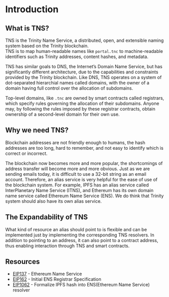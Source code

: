# Introduction

## What is TNS?
TNS is the Trinity Name Service, a distributed, open, and extensible naming system based on the Trinity blockchain.  
TNS is to map human-readable names like `portal.tnc` to machine-readable identifiers such as Trinity addresses, content hashes, and metadata.

TNS has similar goals to DNS, the Internet’s Domain Name Service, but has significantly different architecture, due to the capabilities and constraints provided by the Trinity blockchain. Like DNS, TNS operates on a system of dot-separated hierarchial names called domains, with the owner of a domain having full control over the allocation of subdomains.

Top-level domains, like `.tnc` are owned by smart contracts called registrars, which specify rules governing the allocation of their subdomains. Anyone may, by following the rules imposed by these registrar contracts, obtain ownership of a second-level domain for their own use.

## Why we need TNS?
Blockchain addresses are not friendly enough to humans, the hash addresses are too long, hard to remember, and not easy to identify which is correct or incorrect.  

The blockchain now becomes more and more popular, the shortcomings of address transfer will become more and more obvious. Just as we are sending emails today, it is difficult to use a 32-bit string as an email account. Therefore, an alias service is very helpful for the ease of use of the blockchain system. For example, IPFS has an alias service called InterPlanetary Name Service (ITNS), and Ethereum has its own domain name service called Ethereum Name Service (ENS). We do think that Trinity system should also have its own alias service.

## The Expandability of TNS
What kind of resource an alias should point to is flexible and can be implemented just by implementing the corresponding TNS resolvers. In addition to pointing to an address, it can also point to a contract address, thus enabling interaction through TNS and smart contracts.

## Resources
- [EIP137](https://github.com/ethereum/EIPs/blob/master/EIPS/eip-137.md) - Ethereum Name Service
- [EIP162](https://github.com/ethereum/EIPs/blob/master/EIPS/eip-162.md) - Initial ENS Registrar Specification
- [EIP1062](https://github.com/ethereum/EIPs/blob/master/EIPS/eip-1062.md) - Formalize IPFS hash into ENS(Ethereum Name Service) resolver
